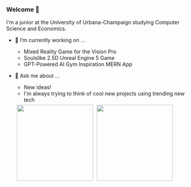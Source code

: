 ### Welcome 👋

I'm a junior at the University of Urbana-Champaign studying Computer Science and Economics. 


- 🔭 I’m currently working on ...
    - Mixed Reality Game for the Vision Pro
    - Soulslike 2.5D Unreal Engine 5 Game    
    - GPT-Powered AI Gym Inspiration MERN App
- 💬 Ask me about ...
    - New ideas!
    - I'm always trying to think of cool new projects using trending new tech

    <div style="display: flex; flex-wrap: wrap;">
  <a href="https://github.com/3sannasia" alt="Akash's GitHub Stats" style="margin: 5px;">
    <img height="205em" src="https://github-readme-stats.vercel.app/api?username=3sannasia&show_icons=true&theme=algolia&rank_icon=github&hide=issues&card_width=300)](https://github.com/3sannasia/github-readme-stats" />
  </a>
  <a href="https://github.com/3sannasia" alt="Akash's GitHub Stats" style="margin: 5px;">
    <img height="205em" src="https://github-readme-stats.vercel.app/api/top-langs/?username=3sannasia&hide=cmake,css,html&langs_count=6&layout=donut&exclude_repo=Data-Science-Compensation-Classifier&theme=algolia&card_width=300" />
  </a>
</div>



<!-- ![Contribution Snake Light](https://raw.githubusercontent.com/Kaweees/Kaweees/output/github-snake-light.svg#gh-light-mode-only)
![Contribution Snake Dark](https://raw.githubusercontent.com/Kaweees/Kaweees/output/github-snake-dark.svg#gh-dark-mode-only) -->
<!--
**3sannasia/3sannasia** is a ✨ _special_ ✨ repository because its `README.md` (this file) appears on your GitHub profile.

Here are some ideas to get you started:

- 🔭 I’m currently working on ...
- 🌱 I’m currently learning ...
- 👯 I’m looking to collaborate on ...
- 🤔 I’m looking for help with ...
- 💬 Ask me about ...
- 📫 How to reach me: ...
- 😄 Pronouns: ...
- ⚡ Fun fact: ...
-->
